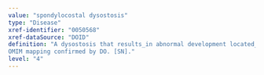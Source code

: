 ```yaml
---
value: "spondylocostal dysostosis"
type: "Disease"
xref-identifier: "0050568"
xref-dataSource: "DOID"
definition: "A dysostosis that results_in abnormal development located_in vertebrae or located_in ribs. The bones of the spine do not develop properly, which causes them to be misshapen and abnormally joined together.|Xref MGI.
OMIM mapping confirmed by DO. [SN]."
level: "4"
---
```

